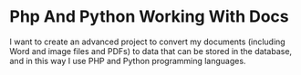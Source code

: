 # Php And Python Working With Docs
I want to create an advanced project to convert my documents (including Word and image files and PDFs) to data that can be stored in the database, and in this way I use PHP and Python programming languages. 
